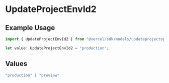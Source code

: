 # UpdateProjectEnvId2

## Example Usage

```typescript
import { UpdateProjectEnvId2 } from "@vercel/sdk/models/updateprojectop.js";

let value: UpdateProjectEnvId2 = "production";
```

## Values

```typescript
"production" | "preview"
```